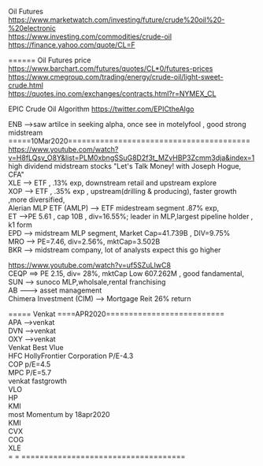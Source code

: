 
Oil Futures  
https://www.marketwatch.com/investing/future/crude%20oil%20-%20electronic     
https://www.investing.com/commodities/crude-oil      
https://finance.yahoo.com/quote/CL=F      

====== Oil Futures price     
https://www.barchart.com/futures/quotes/CL*0/futures-prices     
https://www.cmegroup.com/trading/energy/crude-oil/light-sweet-crude.html     
https://quotes.ino.com/exchanges/contracts.html?r=NYMEX_CL

EPIC Crude Oil Algorithm https://twitter.com/EPICtheAlgo    



ENB   -->saw artilce in seeking alpha, once see in motelyfool ,  good strong midstream       
=====10Mar2020========================================    
https://www.youtube.com/watch?v=H8fLQsv_O8Y&list=PLM0xbngSSuG8D2f3t_MZvHBP3Zcmm3dja&index=1     
high dividend midstream stocks  "Let's Talk Money! with Joseph Hogue, CFA"    
XLE --> ETF , .13% exp,  downstream retail and upstream explore   
XOP --> ETF , .35% exp , upstream(drilling & producing), faster growth ,more diversified,   
Alerian MLP ETF (AMLP) --> ETF midestream segment .87% exp,   
ET -->PE 5.61 , cap 10B , div=16.55%; leader in MLP,largest pipeline holder , k1 form      
EPD --> midstream MLP segment, Market Cap=41.739B , DIV=9.75%    
MRO --> PE=7.46, div=2.56%, mktCap=3.502B   
BKR --> midstream company, lot of analysts expect  this go higher      
 

https://www.youtube.com/watch?v=uf5SZuLIwC8     
CEQP ==> PE 2.15, div= 28%, mktCap Low 607.262M , good fandamental,     
SUN -->  sunoco  MLP,wholsale,rental franchising    
AB --->   asset management   
Chimera Investment (CIM) --> Mortgage Reit  26% return 

===== Venkat  ====APR2020==========================        
APA   -->venkat   
DVN   -->venkat    
OXY   -->venkat   
Venkat Best Vlue    
HFC HollyFrontier Corporation    P/E-4.3    
COP  p/E=4.5    
MPC  P/E=5.7    
venkat  fastgrowth    
VLO    
HP     
KMI    
most Momentum by 18apr2020     
KMI    
CVX   
COG   
XLE    
= = ====================================


